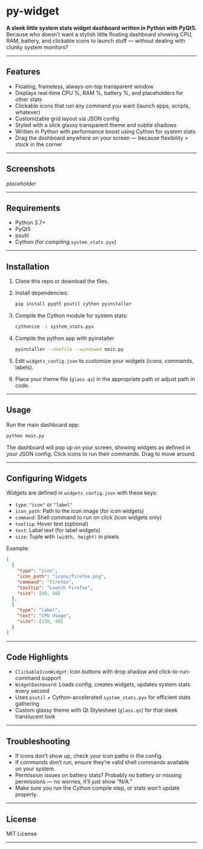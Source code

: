 # py-widget

**A sleek little system stats widget dashboard written in Python with PyQt5.**
Because who doesn’t want a stylish little floating dashboard showing CPU, RAM, battery, and clickable icons to launch stuff — without dealing with clunky system monitors?

---

## Features

* Floating, frameless, always-on-top transparent window
* Displays real-time CPU %, RAM %, battery %, and placeholders for other stats
* Clickable icons that run any command you want (launch apps, scripts, whatever)
* Customizable grid layout via JSON config
* Styled with a slick glassy transparent theme and subtle shadows
* Written in Python with performance boost using Cython for system stats
* Drag the dashboard anywhere on your screen — because flexibility > stuck in the corner

---

## Screenshots

*placeholder*

---

## Requirements

* Python 3.7+
* PyQt5
* psutil
* Cython (for compiling `system_stats.pyx`)

---

## Installation

1. Clone this repo or download the files.

2. Install dependencies:

   ```bash
   pip install pyqt5 psutil cython pyinstaller
   ```

3. Compile the Cython module for system stats:

   ```bash
   cythonize -i system_stats.pyx
   ```
4. Compile the python app with pyinstaller

    ```bash
    pyinstaller --onefile --windowed main.py
    ```

5. Edit `widgets_config.json` to customize your widgets (icons, commands, labels).

6. Place your theme file (`glass.qs`) in the appropriate path or adjust path in code.

---

## Usage

Run the main dashboard app:

```bash
python main.py
```

The dashboard will pop up on your screen, showing widgets as defined in your JSON config. Click icons to run their commands. Drag to move around.

---

## Configuring Widgets

Widgets are defined in `widgets_config.json` with these keys:

* `type`: `"icon"` or `"label"`
* `icon_path`: Path to the icon image (for icon widgets)
* `command`: Shell command to run on click (icon widgets only)
* `tooltip`: Hover text (optional)
* `text`: Label text (for label widgets)
* `size`: Tuple with `(width, height)` in pixels

Example:

```json
[
  {
    "type": "icon",
    "icon_path": "icons/firefox.png",
    "command": "firefox",
    "tooltip": "Launch Firefox",
    "size": [80, 80]
  },
  {
    "type": "label",
    "text": "CPU Usage",
    "size": [120, 40]
  }
]
```

---

## Code Highlights

* `ClickableIconWidget`: Icon buttons with drop shadow and click-to-run-command support
* `WidgetDashboard`: Loads config, creates widgets, updates system stats every second
* Uses `psutil` + Cython-accelerated `system_stats.pyx` for efficient stats gathering
* Custom glassy theme with Qt Stylesheet (`glass.qs`) for that sleek translucent look

---

## Troubleshooting

* If icons don’t show up, check your icon paths in the config.
* If commands don’t run, ensure they’re valid shell commands available on your system.
* Permission issues on battery stats? Probably no battery or missing permissions — no worries, it’ll just show “N/A.”
* Make sure you run the Cython compile step, or stats won’t update properly.

---

## License

MIT License

---
